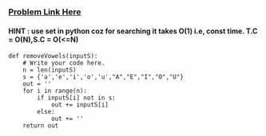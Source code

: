 ### [Problem Link Here](https://www.codingninjas.com/codestudio/guided-paths/data-structures-algorithms/content/118626/offering/1377977?leftPanelTab=0)

#### HINT : use set in python coz for searching it takes O(1) i.e, const time. T.C = O(N),S.C = O(<=N)
```
def removeVowels(inputS):
    # Write your code here.
    n = len(inputS)
    s = {'a','e','i','o','u',"A","E","I","O","U"}
    out = ''
    for i in range(n):
        if inputS[i] not in s:
            out += inputS[i]
        else:
            out += ''
    return out
```
